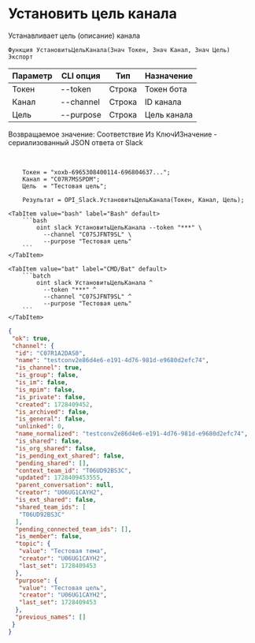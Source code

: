 ﻿---
sidebar_position: 12
---

# Установить цель канала
 Устанавливает цель (описание) канала



`Функция УстановитьЦельКанала(Знач Токен, Знач Канал, Знач Цель) Экспорт`

  | Параметр | CLI опция | Тип | Назначение |
  |-|-|-|-|
  | Токен | --token | Строка | Токен бота |
  | Канал | --channel | Строка | ID канала |
  | Цель | --purpose | Строка | Цель канала |

  
  Возвращаемое значение:   Соответствие Из КлючИЗначение - сериализованный JSON ответа от Slack

<br/>




```bsl title="Пример кода"
    Токен = "xoxb-6965308400114-696804637...";
    Канал = "C07R7MSSPDM";
    Цель  = "Тестовая цель";

    Результат = OPI_Slack.УстановитьЦельКанала(Токен, Канал, Цель);
```
    

 <Tabs>
  
    <TabItem value="bash" label="Bash" default>
        ```bash
            oint slack УстановитьЦельКанала --token "***" \
              --channel "C07SJFNT9SL" \
              --purpose "Тестовая цель"
        ```
    </TabItem>
  
    <TabItem value="bat" label="CMD/Bat" default>
        ```batch
            oint slack УстановитьЦельКанала ^
              --token "***" ^
              --channel "C07SJFNT9SL" ^
              --purpose "Тестовая цель"
        ```
    </TabItem>
</Tabs>


```json title="Результат"
{
 "ok": true,
 "channel": {
  "id": "C07R1A2DAS0",
  "name": "testconv2e86d4e6-e191-4d76-981d-e9680d2efc74",
  "is_channel": true,
  "is_group": false,
  "is_im": false,
  "is_mpim": false,
  "is_private": false,
  "created": 1728409452,
  "is_archived": false,
  "is_general": false,
  "unlinked": 0,
  "name_normalized": "testconv2e86d4e6-e191-4d76-981d-e9680d2efc74",
  "is_shared": false,
  "is_org_shared": false,
  "is_pending_ext_shared": false,
  "pending_shared": [],
  "context_team_id": "T06UD92BS3C",
  "updated": 1728409453555,
  "parent_conversation": null,
  "creator": "U06UG1CAYH2",
  "is_ext_shared": false,
  "shared_team_ids": [
   "T06UD92BS3C"
  ],
  "pending_connected_team_ids": [],
  "is_member": false,
  "topic": {
   "value": "Тестовая тема",
   "creator": "U06UG1CAYH2",
   "last_set": 1728409453
  },
  "purpose": {
   "value": "Тестовая цель",
   "creator": "U06UG1CAYH2",
   "last_set": 1728409453
  },
  "previous_names": []
 }
}
```
